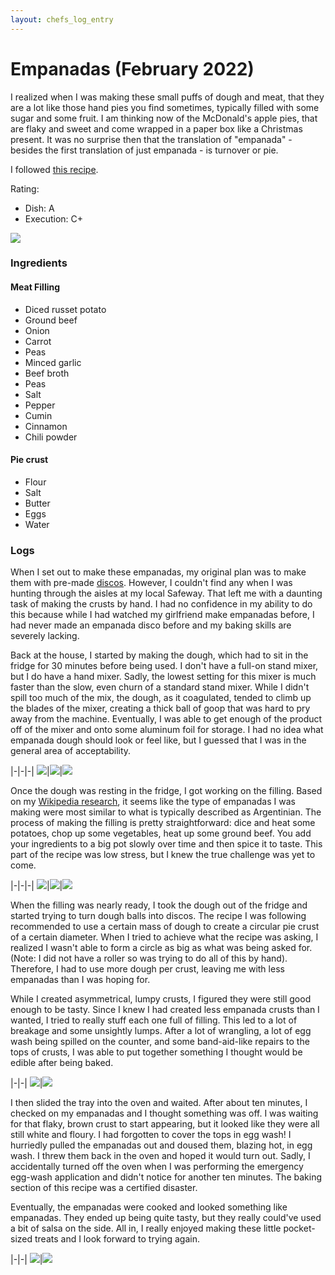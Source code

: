 ```yaml
---
layout: chefs_log_entry 
---
```


# Empanadas (February 2022)

I realized when I was making these small puffs of dough and meat, that they are a lot like those hand pies you find sometimes, typically filled with some sugar and some fruit. I am thinking now of the McDonald's apple pies, that are flaky and sweet and come wrapped in a paper box like a Christmas present. It was no surprise then that the translation of "empanada" - besides the first translation of just empanada - is turnover or pie.

I followed [this recipe](https://themodernproper.com/beef-empanadas).

Rating:
- Dish: A
- Execution: C+

![](/assets/empanada/empanada_final_cut.jpg)

### Ingredients

#### Meat Filling

- Diced russet potato
- Ground beef
- Onion
- Carrot
- Peas
- Minced garlic
- Beef broth
- Peas
- Salt
- Pepper
- Cumin
- Cinnamon
- Chili powder

#### Pie crust
- Flour
- Salt
- Butter
- Eggs
- Water

### Logs

When I set out to make these empanadas, my original plan was to make them with pre-made [discos](https://www.goya.com/en/products/empanada-dough/empanada-dough-for-baking#discos). However, I couldn't find any when I was hunting through the aisles at my local Safeway. That left me with a daunting task of making the crusts by hand. I had no confidence in my ability to do this because while I had watched my girlfriend make empanadas before, I had never made an empanada disco before and my baking skills are severely lacking.

Back at the house, I started by making the dough, which had to sit in the fridge for 30 minutes before being used. I don't have a full-on stand mixer, but I do have a hand mixer. Sadly, the lowest setting for this mixer is much faster than the slow, even churn of a standard stand mixer. While I didn't spill too much of the mix, the dough, as it coagulated, tended to climb up the blades of the mixer, creating a thick ball of goop that was hard to pry away from the machine. Eventually, I was able to get enough of the product off of the mixer and onto some aluminum foil for storage. I had no idea what empanada dough should look or feel like, but I guessed that I was in the general area of acceptability.

|-|-|-|
![](/assets/empanada/empanada_dry_ingredients.jpg)|![](/assets/empanada/empanada_mixing.jpg)|![](/assets/empanada/empanada_dough_ball.jpg)

Once the dough was resting in the fridge, I got working on the filling. Based on my [Wikipedia research](https://en.wikipedia.org/wiki/Empanada), it seems like the type of empanadas I was making were most similar to what is typically described as Argentinian. The process of making the filling is pretty straightforward: dice and heat some potatoes, chop up some vegetables, heat up some ground beef. You add your ingredients to a big pot slowly over time and then spice it to taste. This part of the recipe was low stress, but I knew the true challenge was yet to come.

|-|-|-|
![](/assets/empanada/empanada_potatoes.jpg)|![](/assets/empanada/empanada_vegetables.jpg)|![](/assets/empanada/empanada_cooked_in_pan.jpg)

When the filling was nearly ready, I took the dough out of the fridge and started trying to turn dough balls into discos. The recipe I was following recommended to use a certain mass of dough to create a circular pie crust of a certain diameter. When I tried to achieve what the recipe was asking, I realized I wasn't able to form a circle as big as what was being asked for. (Note: I did not have a roller so was trying to do all of this by hand). Therefore, I had to use more dough per crust, leaving me with less empanadas than I was hoping for.

While I created asymmetrical, lumpy crusts, I figured they were still good enough to be tasty. Since I knew I had created less empanada crusts than I wanted, I tried to really stuff each one full of filling. This led to a lot of breakage and some unsightly lumps. After a lot of wrangling, a lot of egg wash being spilled on the counter, and some band-aid-like repairs to the tops of crusts, I was able to put together something I thought would be edible after being baked.

|-|-|
![](/assets/empanada/empanada_disco.jpg)|![](/assets/empanada/empanada_uncooked_on_sheet.jpg)

I then slided the tray into the oven and waited. After about ten minutes, I checked on my empanadas and I thought something was off. I was waiting for that flaky, brown crust to start appearing, but it looked like they were all still white and floury. I had forgotten to cover the tops in egg wash! I hurriedly pulled the empanadas out and doused them, blazing hot, in egg wash. I threw them back in the oven and hoped it would turn out. Sadly, I accidentally turned off the oven when I was performing the emergency egg-wash application and didn't notice for another ten minutes. The baking section of this recipe was a certified disaster.

Eventually, the empanadas were cooked and looked something like empanadas. They ended up being quite tasty, but they really could've used a bit of salsa on the side. All in, I really enjoyed making these little pocket-sized treats and I look forward to trying again.

|-|-|
![](/assets/empanada/empanada_cooked_on_sheet.jpg)|![](/assets/empanada/empanada_final_uncut.jpg)
